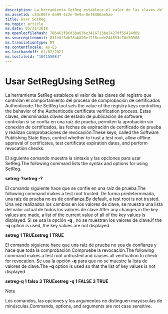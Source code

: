 ```yaml
---
description: La herramienta SetReg establece el valor de las claves del registro que controlan el comportamiento del proceso de comprobación de certificados Authenticode.
ms.assetid: c34c00fe-da99-4c2e-9e9a-0ef6406ae5ae
title: Usar SetReg
ms.topic: article
ms.date: 05/31/2018
ms.openlocfilehash: 706463f86d38a03bc3416713be7427df55424d09
ms.sourcegitcommit: 831e8f3db78ab820e1710cede244553c70e50500
ms.translationtype: MT
ms.contentlocale: es-ES
ms.lasthandoff: 01/07/2021
ms.locfileid: "104155084"
---
```

# <a name="using-setreg"></a><span data-ttu-id="1b969-103">Usar SetReg</span><span class="sxs-lookup"><span data-stu-id="1b969-103">Using SetReg</span></span>

<span data-ttu-id="1b969-104">La herramienta SetReg establece el valor de las claves del registro que controlan el comportamiento del proceso de comprobación de certificados Authenticode.</span><span class="sxs-lookup"><span data-stu-id="1b969-104">The SetReg tool sets the value of the registry keys controlling the behavior of the Authenticode certificate verification process.</span></span> <span data-ttu-id="1b969-105">Estas claves, denominadas claves de estado de publicación de software, controlan si se confía en una raíz de prueba, permiten la aprobación sin conexión de certificados, las fechas de expiración de certificado de prueba y realizan comprobaciones de revocación.</span><span class="sxs-lookup"><span data-stu-id="1b969-105">These keys, called the Software Publishing State Keys, control whether to trust a test root, allow offline approval of certificates, test certificate expiration dates, and perform revocation checks.</span></span>

<span data-ttu-id="1b969-106">El siguiente comando muestra la sintaxis y las opciones para usar SetReg.</span><span class="sxs-lookup"><span data-stu-id="1b969-106">The following command lists the syntax and options for using SetReg.</span></span>

<span data-ttu-id="1b969-107">**setreg-?**</span><span class="sxs-lookup"><span data-stu-id="1b969-107">**setreg -?**</span></span>

<span data-ttu-id="1b969-108">El comando siguiente hace que se confíe en una raíz de prueba.</span><span class="sxs-lookup"><span data-stu-id="1b969-108">The following command makes a test root trusted.</span></span> <span data-ttu-id="1b969-109">De forma predeterminada, una raíz de prueba no es de confianza.</span><span class="sxs-lookup"><span data-stu-id="1b969-109">By default, a test root is not trusted.</span></span> <span data-ttu-id="1b969-110">Una vez realizados los cambios en los valores de clave, se muestra una lista del valor actual de todos los valores de clave.</span><span class="sxs-lookup"><span data-stu-id="1b969-110">After any changes in the key values are made, a list of the current value of all of the key values is displayed.</span></span> <span data-ttu-id="1b969-111">Si se usa la opción **-q** , no se muestran los valores de clave.</span><span class="sxs-lookup"><span data-stu-id="1b969-111">If the **-q** option is used, the key values are not displayed.</span></span>

<span data-ttu-id="1b969-112">**setreg 1 TRUE**</span><span class="sxs-lookup"><span data-stu-id="1b969-112">**setreg 1 TRUE**</span></span>

<span data-ttu-id="1b969-113">El comando siguiente hace que una raíz de prueba no sea de confianza y hace que toda la comprobación Compruebe la revocación.</span><span class="sxs-lookup"><span data-stu-id="1b969-113">The following command makes a test root untrusted and causes all verification to check for revocation.</span></span> <span data-ttu-id="1b969-114">Se usa la opción **-q** para que no se muestre la lista de valores de clave.</span><span class="sxs-lookup"><span data-stu-id="1b969-114">The **-q** option is used so that the list of key values is not displayed</span></span>

<span data-ttu-id="1b969-115">**setreg-q 1 falso 3 TRUE**</span><span class="sxs-lookup"><span data-stu-id="1b969-115">**setreg -q 1 FALSE 3 TRUE**</span></span>

> [!Note]  
> <span data-ttu-id="1b969-116">Los comandos, las opciones y los argumentos no distinguen mayúsculas de minúsculas.</span><span class="sxs-lookup"><span data-stu-id="1b969-116">Commands, options, and arguments are not case sensitive.</span></span>

 

 

 



